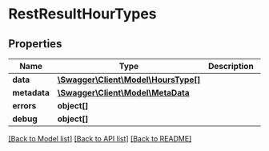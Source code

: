 # RestResultHourTypes

## Properties

 Name         | Type                                                  | Description | Notes      
--------------|-------------------------------------------------------|-------------|------------
 **data**     | [**\Swagger\Client\Model\HoursType[]**](HoursType.md) |             | [optional] 
 **metadata** | [**\Swagger\Client\Model\MetaData**](MetaData.md)     |             | [optional] 
 **errors**   | **object[]**                                          |             | [optional] 
 **debug**    | **object[]**                                          |             | [optional] 

[[Back to Model list]](../README.md#documentation-for-models) [[Back to API list]](../README.md#documentation-for-api-endpoints) [[Back to README]](../README.md)


